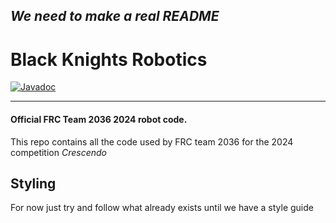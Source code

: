 ## *We need to make a real README*


# Black Knights Robotics
[![Javadoc](https://img.shields.io/badge/JavaDoc-Online-green)](https://fairviewrobotics.github.io/2024-robot-code/javadoc/)

---
#### Official FRC Team 2036 2024 robot code.

This repo contains all the code used by FRC team 2036 for the 2024 competition *Crescendo* 



## Styling
For now just try and follow what already exists until we have a style guide



